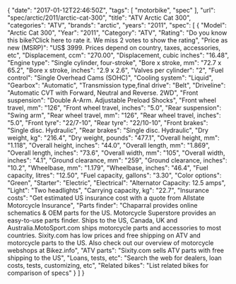 {
    "date": "2017-01-12T22:46:50Z",
    "tags": [
        "motorbike",
        "spec"
    ],
    "url": "spec\/arctic\/2011\/arctic-cat-300",
    "title": "ATV Arctic Cat 300",
    "categories": "ATV",
    "brands": "arctic",
    "years": "2011",
    "spec": [
        {
            "Model": "Arctic Cat 300",
            "Year": "2011",
            "Category": "ATV",
            "Rating": "Do you know this bike?Click here to rate it. We miss 2 votes to show the rating",
            "Price as new (MSRP)": "US$ 3999.   Prices depend on country, taxes, accessories, etc",
            "Displacement, ccm": "270.00",
            "Displacement, cubic inches": "16.48",
            "Engine type": "Single cylinder, four-stroke",
            "Bore x stroke, mm": "72.7 x 65.2",
            "Bore x stroke, inches": "2.9 x 2.6",
            "Valves per cylinder": "2",
            "Fuel control": "Single Overhead Cams (SOHC)",
            "Cooling system": "Liquid",
            "Gearbox": "Automatic",
            "Transmission type,final drive": "Belt",
            "Driveline": "Automatic CVT with Forward, Neutral  and  Reverse. 2WD",
            "Front suspension": "Double A-Arm. Adjustable Preload Shocks",
            "Front wheel travel, mm": "126",
            "Front wheel travel, inches": "5.0",
            "Rear suspension": "Swing arm",
            "Rear wheel travel, mm": "126",
            "Rear wheel travel, inches": "5.0",
            "Front tyre": "22\/7-10",
            "Rear tyre": "22\/10-10",
            "Front brakes": "Single disc. Hydraulic",
            "Rear brakes": "Single disc. Hydraulic",
            "Dry weight, kg": "216.4",
            "Dry weight, pounds": "477.1",
            "Overall height, mm": "1.118",
            "Overall height, inches": "44.0",
            "Overall length, mm": "1.869",
            "Overall length, inches": "73.6",
            "Overall width, mm": "105",
            "Overall width, inches": "4.1",
            "Ground clearance, mm": "259",
            "Ground clearance, inches": "10.2",
            "Wheelbase, mm": "1.179",
            "Wheelbase, inches": "46.4",
            "Fuel capacity, litres": "12.50",
            "Fuel capacity, gallons": "3.30",
            "Color options": "Green",
            "Starter": "Electric",
            "Electrical": "Alternator Capacity: 12.5 amps",
            "Light": "Two headlights",
            "Carrying capacity, kg": "22.7",
            "Insurance costs": "Get estimated US insurance cost with a quote from Allstate Motorcycle Insurance",
            "Parts finder": "Chaparral provides online schematics & OEM parts for the US.   Motorcycle Superstore provides an easy-to-use parts finder. Ships to the US, Canada, UK and Australia.MotoSport.com ships motorcycle parts and accessories to most countries.    Sixity.com has low prices and free shipping on ATV and motorcycle parts to the US. Also check out our overview of motorcycle webshops at Bikez.info",
            "ATV parts": "Sixity.com sells ATV parts with free shipping to the US",
            "Loans, tests, etc": "Search the web for dealers, loan costs, tests, customizing, etc",
            "Related bikes": "List related bikes for comparison of specs"
        }
    ]
}